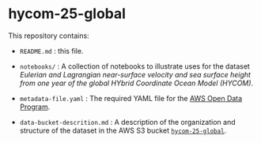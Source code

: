# hycom-25-global

This repository contains:

- `README.md` : this file.

- `notebooks/` : A collection of notebooks to illustrate uses for the dataset *Eulerian and Lagrangian near-surface velocity and sea surface height from one year of the global HYbrid Coordinate Ocean Model (HYCOM)*.

- `metadata-file.yaml` : The required YAML file for the [AWS Open Data Program](https://aws.amazon.com/opendata/).

- `data-bucket-descrition.md` : A description of the organization and structure of the dataset in the AWS S3 bucket [`hycom-25-global`]().
